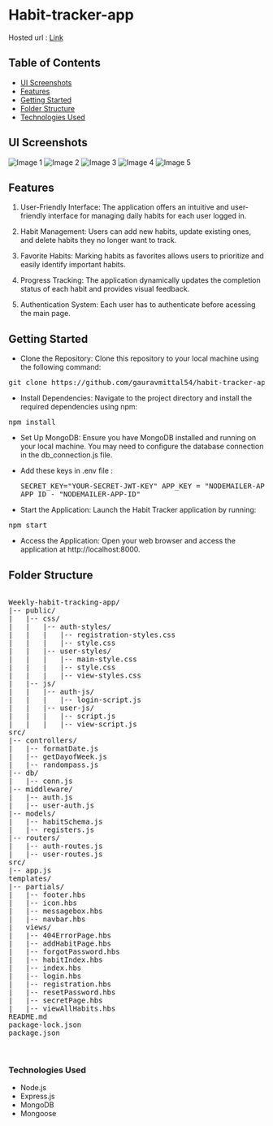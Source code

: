 # Habit-tracker-app
Hosted url : [Link](https://habit-tracker-production-ee5e.up.railway.app/)
## Table of Contents
   - [UI Screenshots](#ui-screenshots)
   - [Features](#features)
   - [Getting Started](#getting-started)
   - [Folder Structure](#folder-structure)
   - [Technologies Used](#technologies-used)


## UI Screenshots
<div class="image-grid">
    <img src="https://github.com/gauravmittal54/Weekly-habit-tracking-app/assets/61792468/afc09265-51fa-4142-aec9-518b60b7aa6e" alt="Image 1">
    <img src="https://github.com/gauravmittal54/Weekly-habit-tracking-app/assets/61792468/06948940-c371-4f90-8d80-bf4c49eda445" alt="Image 2">
    <img src="https://github.com/gauravmittal54/Weekly-habit-tracking-app/assets/61792468/ae02e3d0-5934-4ba7-a76b-5c6fd732b48d" alt="Image 3">
    <img src="https://github.com/gauravmittal54/Weekly-habit-tracking-app/assets/61792468/d59a7e53-4ba1-4a50-b0c4-78557f0908a6" alt="Image 4">
    <img src="https://github.com/gauravmittal54/Weekly-habit-tracking-app/assets/61792468/d3964a13-d871-437a-96e3-546e52a1538c" alt="Image 5">
</div>







## Features
1. User-Friendly Interface: The application offers an intuitive and user-friendly interface for managing daily habits for each user logged in.

2. Habit Management: Users can add new habits, update existing ones, and delete habits they no longer want to track.

3. Favorite Habits: Marking habits as favorites allows users to prioritize and easily identify important habits.

4. Progress Tracking: The application dynamically updates the completion status of each habit and provides visual feedback.

5. Authentication System: Each user has to authenticate before acessing the main page.


## Getting Started
- Clone the Repository: Clone this repository to your local machine using the following command:

<pre>git clone https://github.com/gauravmittal54/habit-tracker-app.git</pre>
- Install Dependencies: Navigate to the project directory and install the required dependencies using npm:

<pre>npm install</pre>
- Set Up MongoDB: Ensure you have MongoDB installed and running on your local machine. You may need to configure the database connection in the db_connection.js file.

- Add these keys in .env file : <pre>SECRET_KEY="YOUR-SECRET-JWT-KEY"
                              APP_KEY = "NODEMAILER-APP-KEY"
                              APP_ID - "NODEMAILER-APP-ID"</pre>

- Start the Application: Launch the Habit Tracker application by running:

<pre>npm start</pre>
- Access the Application: Open your web browser and access the application at http://localhost:8000.


## Folder Structure

<pre>

Weekly-habit-tracking-app/
|-- public/
|   |-- css/
|   |   |-- auth-styles/
|   |   |   |-- registration-styles.css
|   |   |   |-- style.css
|   |   |-- user-styles/
|   |   |   |-- main-style.css
|   |   |   |-- style.css
|   |   |   |-- view-styles.css
|   |-- js/
|   |   |-- auth-js/
|   |   |   |-- login-script.js
|   |   |-- user-js/
|   |   |   |-- script.js
|   |   |   |-- view-script.js
src/
|-- controllers/
|   |-- formatDate.js
|   |-- getDayofWeek.js
|   |-- randompass.js
|-- db/
|   |-- conn.js
|-- middleware/
|   |-- auth.js
|   |-- user-auth.js
|-- models/
|   |-- habitSchema.js
|   |-- registers.js
|-- routers/
|   |-- auth-routes.js
|   |-- user-routes.js
src/
|-- app.js
templates/
|-- partials/
|   |-- footer.hbs
|   |-- icon.hbs
|   |-- messagebox.hbs
|   |-- navbar.hbs
|   views/
|   |-- 404ErrorPage.hbs
|   |-- addHabitPage.hbs
|   |-- forgotPassword.hbs
|   |-- habitIndex.hbs
|   |-- index.hbs
|   |-- login.hbs
|   |-- registration.hbs
|   |-- resetPassword.hbs
|   |-- secretPage.hbs
|   |-- viewAllHabits.hbs
README.md
package-lock.json
package.json

  
</pre>


### Technologies Used
 - Node.js
 - Express.js
 - MongoDB
 - Mongoose





